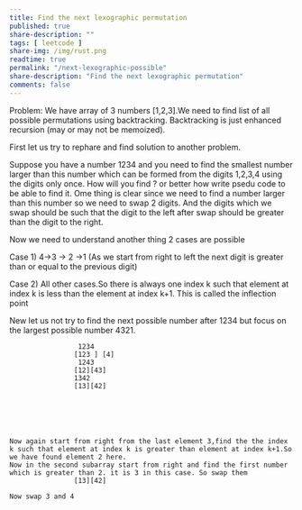 ```yaml
---
title: Find the next lexographic permutation
published: true
share-description: ""
tags: [ leetcode ]
share-img: /img/rust.png
readtime: true
permalink: "/next-lexographic-possible"
share-description: "Find the next lexographic permutation"
comments: false
---
```


Problem:
We have array of 3 numbers [1,2,3].We need to find list of all possible permutations using backtracking.
Backtracking is just enhanced recursion (may or may not be memoized).


First let us try to rephare and find solution to another problem.

Suppose you have a number 1234 and you need to find the smallest number larger than this number which can
be formed from the digits 1,2,3,4 using the digits only once.
How will you find ? or better how write psedu code to be able to find it.
Ome thing is clear since we need to find a number larger than this number so we need to swap 2 digits.
And the digits which we swap should be such that the digit to the left after swap should be greater than the digit to the right.

Now we need to understand another thing 2  cases are possible

Case 1)
 4->3 -> 2 ->1  (As we start from right to left the next digit is greater than or equal to the previous digit)

Case 2) All other cases.So there is always one index k such that element at index k is less than the element at index k+1.
      This is called the inflection point

New let us not try to find the next possible number after 1234 but focus on the largest possible number 4321.

                     1234
                    [123 ] [4] 
                     1243
                    [12][43]
                    1342
                    [13][42]
                    
                    




    Now again start from right from the last element 3,find the the index k such that element at index k is greater than element at index k+1.So we have found element 2 here.
    Now in the second subarray start from right and find the first number which is greater than 2. it is 3 in this case. So swap them
                    [13][42]
    
    Now swap 3 and 4
        